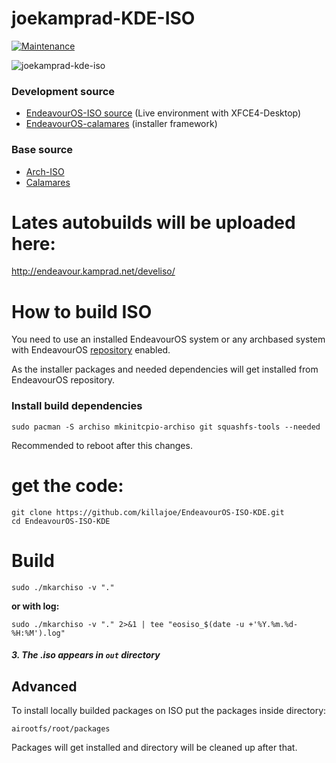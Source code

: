 # joekamprad-KDE-ISO

[![Maintenance](https://img.shields.io/maintenance/yes/2023.svg)]()

![joekamprad-kde-iso](https://user-images.githubusercontent.com/16797647/221051625-d4f292c6-8801-47bc-863c-498592cb486a.jpg)


### Development source

- [EndeavourOS-ISO source](https://github.com/endeavouros-team/EndeavourOS-ISO) (Live environment with XFCE4-Desktop)
- [EndeavourOS-calamares](https://github.com/endeavouros-team/calamares) (installer framework)


### Base source

- [Arch-ISO](https://gitlab.archlinux.org/archlinux/archiso)
- [Calamares](https://github.com/calamares/calamares)

# Lates autobuilds will be uploaded here:
http://endeavour.kamprad.net/develiso/

# How to build ISO

You need to use an installed EndeavourOS system or any archbased system with EndeavourOS [repository](https://github.com/endeavouros-team/mirrors) enabled.

As the installer packages and needed dependencies will get installed from EndeavourOS repository.


### Install build dependencies

```
sudo pacman -S archiso mkinitcpio-archiso git squashfs-tools --needed
```
Recommended to reboot after this changes.

# get the code:


```
git clone https://github.com/killajoe/EndeavourOS-ISO-KDE.git
cd EndeavourOS-ISO-KDE
```

# Build

~~~
sudo ./mkarchiso -v "."
~~~

**or with log:**

~~~
sudo ./mkarchiso -v "." 2>&1 | tee "eosiso_$(date -u +'%Y.%m.%d-%H:%M').log"
~~~

##### 3. The .iso appears in `out` directory


## Advanced

To install locally builded packages on ISO put the packages inside directory:

~~~
airootfs/root/packages
~~~

Packages will get installed and directory will be cleaned up after that.
